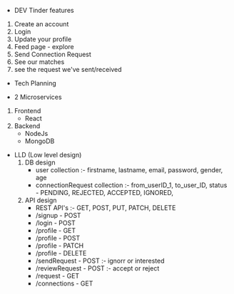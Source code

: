 * DEV Tinder features
 1. Create an account
 2. Login
 3. Update your profile
 4. Feed page - explore
 5. Send Connection Request
 6. See our matches
 7. see the request we've sent/received

* Tech Planning
 - 2 Microservices
  1. Frontend
     - React
  2. Backend
     - NodeJs
     - MongoDB

* LLD (Low level design)
  1. DB design
     - user collection :- firstname, lastname, email, password, gender, age
     - connectionRequest collection :- from_userID_1, to_user_ID, status - PENDING, REJECTED, ACCEPTED, IGNORED,
  2. API design
     * REST API's :- GET, POST, PUT, PATCH, DELETE
     - /signup - POST
     - /login - POST
     - /profile - GET
     - /profile - POST
     - /profile - PATCH
     - /profile - DELETE
     - /sendRequest - POST :- ignorr or interested
     - /reviewRequest - POST :- accept or reject
     - /request - GET
     - /connections - GET

